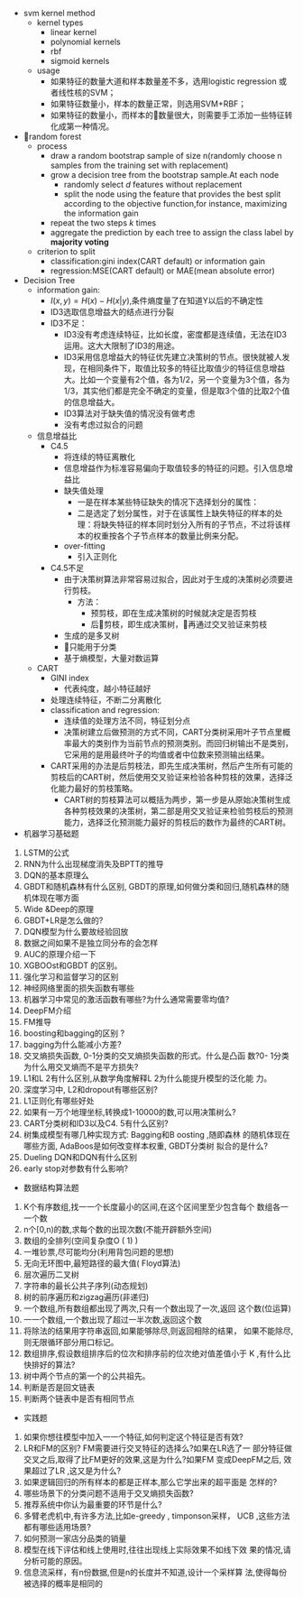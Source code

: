 - svm kernel method
    - kernel types
        - linear kernel
        - polynomial kernels
        - rbf
        - sigmoid kernels
    - usage
        - 如果特征的数量大道和样本数量差不多，选用logistic regression 或者线性核的SVM；
        - 如果特征数量小，样本的数量正常，则选用SVM+RBF；
        - 如果特征的数量小，而样本的数量很大，则需要手工添加一些特征转化成第一种情况。
- random forest
    - process
        - draw a random bootstrap sample of size n(randomly choose n samples from the training set with replacement)
        - grow a decision tree from the bootstrap sample.At each node
            - randomly select *d* features without replacement
            - split the node using the feature that provides the best split according to the objective function,for instance, maximizing the information gain
        - repeat the two steps *k* times
        - aggregate the prediction by each tree to assign the class label by **majority voting**
    - criterion to split
        - classification:gini index(CART default) or information gain
        - regression:MSE(CART default) or MAE(mean absolute error)
- Decision Tree
    - information gain:
        - $I(x,y)=H(x)-H(x|y)$,条件熵度量了在知道Y以后的不确定性
        - ID3选取信息增益大的结点进行分裂
        - ID3不足：
            - ID3没有考虑连续特征，比如长度，密度都是连续值，无法在ID3运用。这大大限制了ID3的用途。
            - ID3采用信息增益大的特征优先建立决策树的节点。很快就被人发现，在相同条件下，取值比较多的特征比取值少的特征信息增益大。比如一个变量有2个值，各为1/2，另一个变量为3个值，各为1/3，其实他们都是完全不确定的变量，但是取3个值的比取2个值的信息增益大。
            - ID3算法对于缺失值的情况没有做考虑
            - 没有考虑过拟合的问题
    - 信息增益比
        - C4.5
            - 将连续的特征离散化
            - 信息增益作为标准容易偏向于取值较多的特征的问题。引入信息增益比
            - 缺失值处理   
                - 一是在样本某些特征缺失的情况下选择划分的属性：
                - 二是选定了划分属性，对于在该属性上缺失特征的样本的处理：将缺失特征的样本同时划分入所有的子节点，不过将该样本的权重按各个子节点样本的数量比例来分配。
            - over-fitting
                - 引入正则化
        - C4.5不足
            - 由于决策树算法非常容易过拟合，因此对于生成的决策树必须要进行剪枝。
                - 方法：
                    - 预剪枝，即在生成决策树的时候就决定是否剪枝
                    - 后剪枝，即生成决策树，再通过交叉验证来剪枝
            - 生成的是多叉树
            - 只能用于分类
            - 基于熵模型，大量对数运算
    - CART
        - GINI index
            - 代表纯度，越小特征越好
        - 处理连续特征，不断二分离散化
        - classification and regression:
            - 连续值的处理方法不同，特征划分点
            - 决策树建立后做预测的方式不同，CART分类树采用叶子节点里概率最大的类别作为当前节点的预测类别。而回归树输出不是类别，它采用的是用最终叶子的均值或者中位数来预测输出结果。
        - CART采用的办法是后剪枝法，即先生成决策树，然后产生所有可能的剪枝后的CART树，然后使用交叉验证来检验各种剪枝的效果，选择泛化能力最好的剪枝策略。
            - CART树的剪枝算法可以概括为两步，第一步是从原始决策树生成各种剪枝效果的决策树，第二部是用交叉验证来检验剪枝后的预测能力，选择泛化预测能力最好的剪枝后的数作为最终的CART树。
- 机器学习基础题
1. LSTM的公式
2. RNN为什么出现梯度消失及BPTT的推导
3. DQN的基本原理么
4. GBDT和随机森林有什么区别, GBDT的原理,如何做分类和回归,随机森林的随机体现在哪方面
5. Wide &Deep的原理
6. GBDT+LR是怎么做的?
7. DQN模型为什么要故经验回放
8.  数据之间如果不是独立同分布的会怎样
9.  AUC的原理介绍一下
10. XGBOOst和GBDT 的区别。
11. 强化学习和监督学习的区别
12. 神经网络里面的损失函数有哪些
13. 机器学习中常见的激活函数有哪些?为什么通常需要零均值?
14. DeepFM介绍
15. FM推导
16. boosting和bagging的区别 ?
17. bagging为什么能减小方差?
18. 交叉熵损失函数, 0-1分类的交叉熵损失函数的形式。什么是凸函
数?0- 1分类为什么用交叉熵而不是平方损失?
21. L1和L 2有什么区别,从数学角度解释L 2为什么能提升模型的泛化能
力。
22. 深度学习中, L2和dropout有哪些区别?
23. L1正则化有哪些好处
24. 如果有一万个地理坐标,转换成1-10000的数,可以用决策树么?
25. CART分类树和ID3以及C4. 5有什么区别?
26. 树集成模型有哪几种实现方式: Bagging和B oosting ,随即森林
的随机体现在哪些方面, AdaBoos是如何改变样本权重, GBDT分类树
拟合的是什么?
27. Dueling DQN和DQN有什么区别
28. early stop对参数有什么影响?
- 数据结构算法题
1. K个有序数组,找一一个长度最小的区间,在这个区间里至少包含每个
数组各一一个数
2. n个[0,n)的数,求每个数的出现次数(不能开辟额外空间)
3. 数组的全排列(空间复杂度O ( 1) )
4. 一堆钞票,尽可能均分(利用背包问题的思想)
5. 无向无环图中,最短路径的最大值( Floyd算法)
6. 层次遍历二叉树
7. 字符串的最长公共子序列(动态规划)
8. 树的前序遍历和zigzag遍历(非递归)
9. 一个数组,所有数组都出现了两次,只有一个数出现了一次,返回
这个数(位运算)
10. 一一个数组,一个数出现了超过一半次数,返回这个数
11. 将除法的结果用字符串返回,如果能够除尽,则返回相除的结果，
如果不能除尽,则无限循环部分用口标记。
12. 数组排序,假设数组排序后的位次和排序前的位次绝对值差值小于
K ,有什么比快排好的算法?
13. 树中两个节点的第一个的公共祖先。
14. 判断是否是回文链表
15. 判断两个链表中是否有相同节点

-  实践题
1. 如果你想往模型中加入一一个特征,如何判定这个特征是否有效?
2. LR和FM的区别? FM需要进行交叉特征的选择么?如果在LR选了一
部分特征做交叉之后,取得了比FM更好的效果,这是为什么?如果FM
变成DeepFM之后, 效果超过了LR ,这又是为什么?
3. 如果逻辑回归的所有样本的都是正样本,那么它学出来的超平面是
怎样的?
4. 哪些场景下的分类问题不适用于交叉熵损失函数?
5. 推荐系统中你认为最重要的环节是什么?
6. 多臂老虎机中,有许多方法,比如e-greedy , timponson采样，
UCB ,这些方法都有哪些适用场景?
7. 如何预测一家店分品类的销量
8. 模型在线下评估和线上使用时,往往出现线上实际效果不如线下效
果的情况,请分析可能的原因。
9. 信息流采样，有n份数据,但是n的长度并不知道,设计一个采样算
法,使得每份被选择的概率是相同的





